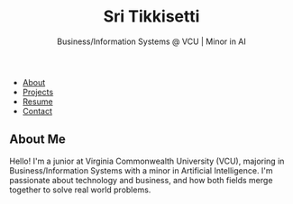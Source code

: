 <!DOCTYPE html>
<html lang="en">
<head>
  <meta charset="UTF-8" />
  <meta name="viewport" content="width=device-width, initial-scale=1.0"/>
  <link rel="stylesheet" href="style.css" />
</head>
<body>
  <header>
    <h1>Sri Tikkisetti</h1>
    <p>Business/Information Systems @ VCU | Minor in AI</p>
  </header>

  <nav>
    <ul>
      <li><a href="#about">About</a></li>
      <li><a href="#projects">Projects</a></li>
      <li><a href="#resume">Resume</a></li>
      <li><a href="#contact">Contact</a></li>
    </ul>
  </nav>

  <main>
    <section id="about">
      <h2>About Me</h2>
      <p>Hello! I'm a junior at Virginia Commonwealth University (VCU), majoring in Business/Information Systems with a minor in Artificial Intelligence. I'm passionate about technology and business, and how both fields merge together to solve real world problems.</p>
    </section>
